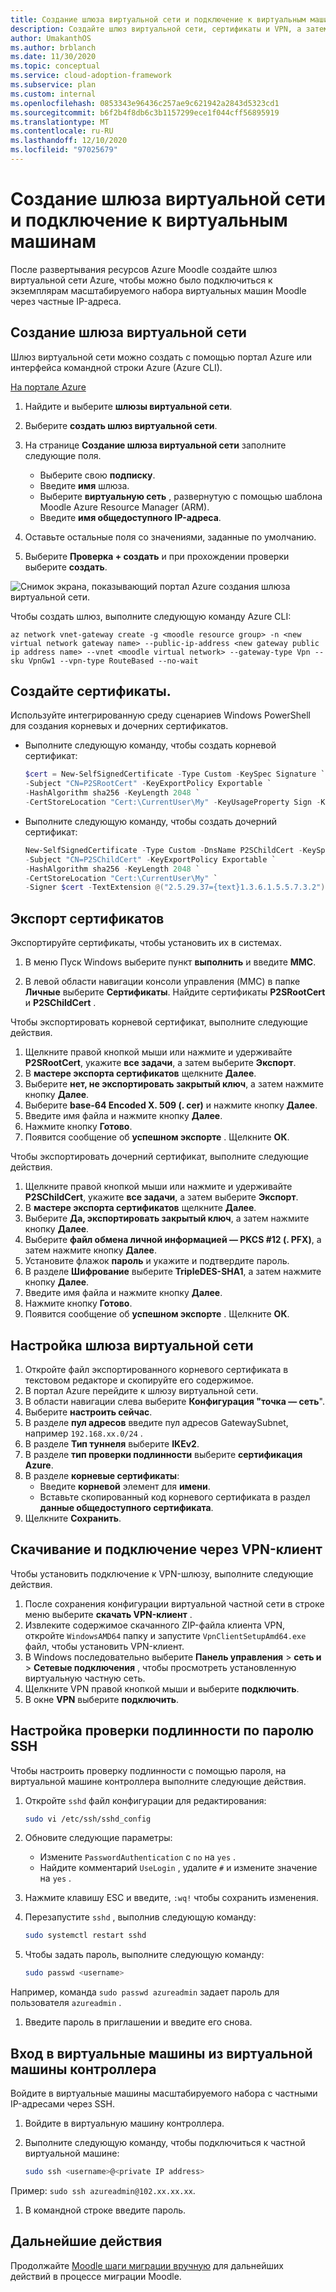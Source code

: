 ```yaml
---
title: Создание шлюза виртуальной сети и подключение к виртуальным машинам
description: Создайте шлюз виртуальной сети, сертификаты и VPN, а затем подключитесь к экземплярам масштабируемых наборов виртуальных машин с помощью SSH, используя частный IP-адрес и пароль.
author: UmakanthOS
ms.author: brblanch
ms.date: 11/30/2020
ms.topic: conceptual
ms.service: cloud-adoption-framework
ms.subservice: plan
ms.custom: internal
ms.openlocfilehash: 0853343e96436c257ae9c621942a2843d5323cd1
ms.sourcegitcommit: b6f2b4f8db6c3b1157299ece1f044cff56895919
ms.translationtype: MT
ms.contentlocale: ru-RU
ms.lasthandoff: 12/10/2020
ms.locfileid: "97025679"
---
```

# <a name="create-a-virtual-network-gateway-and-connect-to-vms"></a>Создание шлюза виртуальной сети и подключение к виртуальным машинам

После развертывания ресурсов Azure Moodle создайте шлюз виртуальной сети Azure, чтобы можно было подключиться к экземплярам масштабируемого набора виртуальных машин Moodle через частные IP-адреса.

## <a name="create-a-virtual-network-gateway"></a>Создание шлюза виртуальной сети

Шлюз виртуальной сети можно создать с помощью портал Azure или интерфейса командной строки Azure (Azure CLI).

[На портале Azure](https://portal.azure.com)

1. Найдите и выберите **шлюзы виртуальной сети**.

1. Выберите **создать шлюз виртуальной сети**.

1. На странице **Создание шлюза виртуальной сети** заполните следующие поля.
   - Выберите свою **подписку**.
   - Введите **имя** шлюза.
   - Выберите **виртуальную сеть** , развернутую с помощью шаблона Moodle Azure Resource Manager (ARM).
   - Введите **имя общедоступного IP-адреса**.

1. Оставьте остальные поля со значениями, заданные по умолчанию.

1. Выберите **Проверка + создать** и при прохождении проверки выберите **создать**.

![Снимок экрана, показывающий портал Azure создания шлюза виртуальной сети.](images/vpn-gateway.png)

Чтобы создать шлюз, выполните следующую команду Azure CLI:

```azurecli
az network vnet-gateway create -g <moodle resource group> -n <new virtual network gateway name> --public-ip-address <new gateway public ip address name> --vnet <moodle virtual network> --gateway-type Vpn --sku VpnGw1 --vpn-type RouteBased --no-wait
```

## <a name="generate-certificates"></a>Создайте сертификаты.

Используйте интегрированную среду сценариев Windows PowerShell для создания корневых и дочерних сертификатов.

- Выполните следующую команду, чтобы создать корневой сертификат:

  ```powershell
  $cert = New-SelfSignedCertificate -Type Custom -KeySpec Signature `
  -Subject "CN=P2SRootCert" -KeyExportPolicy Exportable `
  -HashAlgorithm sha256 -KeyLength 2048 `
  -CertStoreLocation "Cert:\CurrentUser\My" -KeyUsageProperty Sign -KeyUsage CertSign
  ```

- Выполните следующую команду, чтобы создать дочерний сертификат:

  ```powershell
  New-SelfSignedCertificate -Type Custom -DnsName P2SChildCert -KeySpec Signature `
  -Subject "CN=P2SChildCert" -KeyExportPolicy Exportable `
  -HashAlgorithm sha256 -KeyLength 2048 `
  -CertStoreLocation "Cert:\CurrentUser\My" `
  -Signer $cert -TextExtension @("2.5.29.37={text}1.3.6.1.5.5.7.3.2")
  ```

## <a name="export-the-certificates"></a>Экспорт сертификатов

Экспортируйте сертификаты, чтобы установить их в системах.

1. В меню Пуск Windows выберите пункт **выполнить** и введите **MMC**.

1. В левой области навигации консоли управления (MMC) в папке **Личные** выберите **Сертификаты**. Найдите сертификаты **P2SRootCert** и **P2SChildCert** .

Чтобы экспортировать корневой сертификат, выполните следующие действия.

1. Щелкните правой кнопкой мыши или нажмите и удерживайте **P2SRootCert**, укажите **все задачи**, а затем выберите **Экспорт**.
1. В **мастере экспорта сертификатов** щелкните **Далее**.
1. Выберите **нет, не экспортировать закрытый ключ**, а затем нажмите кнопку **Далее**.
1. Выберите **base-64 Encoded X. 509 (. cer)** и нажмите кнопку **Далее**.
1. Введите имя файла и нажмите кнопку **Далее**.
1. Нажмите кнопку **Готово**.
1. Появится сообщение об **успешном экспорте** . Щелкните **ОК**.

Чтобы экспортировать дочерний сертификат, выполните следующие действия.

1. Щелкните правой кнопкой мыши или нажмите и удерживайте **P2SChildCert**, укажите **все задачи**, а затем выберите **Экспорт**.
1. В **мастере экспорта сертификатов** щелкните **Далее**.
1. Выберите **Да, экспортировать закрытый ключ**, а затем нажмите кнопку **Далее**.
1. Выберите **файл обмена личной информацией — PKCS #12 (. PFX)**, а затем нажмите кнопку **Далее**.
1. Установите флажок **пароль** и укажите и подтвердите пароль.
1. В разделе **Шифрование** выберите **TripleDES-SHA1**, а затем нажмите кнопку **Далее**.
1. Введите имя файла и нажмите кнопку **Далее**.
1. Нажмите кнопку **Готово**.
1. Появится сообщение об **успешном экспорте** . Щелкните **ОК**.

## <a name="configure-the-virtual-network-gateway"></a>Настройка шлюза виртуальной сети

1. Откройте файл экспортированного корневого сертификата в текстовом редакторе и скопируйте его содержимое.
1. В портал Azure перейдите к шлюзу виртуальной сети.
1. В области навигации слева выберите **Конфигурация "точка — сеть**".
1. Выберите **настроить сейчас**.
1. В разделе **пул адресов** введите пул адресов GatewaySubnet, например `192.168.xx.0/24` .
1. В разделе **Тип туннеля** выберите **IKEv2**.
1. В разделе **тип проверки подлинности** выберите **сертификация Azure**.
1. В разделе **корневые сертификаты**:
   - Введите **корневой** элемент для **имени**.
   - Вставьте скопированный код корневого сертификата в раздел **данные общедоступного сертификата**.
1. Щелкните **Сохранить**.

## <a name="download-and-connect-through-the-vpn-client"></a>Скачивание и подключение через VPN-клиент

Чтобы установить подключение к VPN-шлюзу, выполните следующие действия.

1. После сохранения конфигурации виртуальной частной сети в строке меню выберите **скачать VPN-клиент** .
1. Извлеките содержимое скачанного ZIP-файла клиента VPN, откройте `WindowsAMD64` папку и запустите `VpnClientSetupAmd64.exe` файл, чтобы установить VPN-клиент.
1. В Windows последовательно выберите **Панель управления**  >  **сеть и**  >  **Сетевые подключения** , чтобы просмотреть установленную виртуальную частную сеть.
1. Щелкните VPN правой кнопкой мыши и выберите **подключить**.
1. В окне **VPN** выберите **подключить**.

## <a name="configure-ssh-password-authentication"></a>Настройка проверки подлинности по паролю SSH

Чтобы настроить проверку подлинности с помощью пароля, на виртуальной машине контроллера выполните следующие действия.

1. Откройте `sshd` файл конфигурации для редактирования:

   ```bash
   sudo vi /etc/ssh/sshd_config
   ```

1. Обновите следующие параметры:

   - Измените `PasswordAuthentication` с `no` на `yes` .
   - Найдите комментарий `UseLogin` , удалите `#` и измените значение на `yes` .

1. Нажмите клавишу ESC и введите, `:wq!` чтобы сохранить изменения.

1. Перезапустите `sshd` , выполнив следующую команду:

   ```bash
   sudo systemctl restart sshd
   ```

1. Чтобы задать пароль, выполните следующую команду:

   ```bash
   sudo passwd <username>
   ```

Например, команда `sudo passwd azureadmin` задает пароль для пользователя `azureadmin` .

1. Введите пароль в приглашении и введите его снова.

## <a name="sign-in-to-vms-from-the-controller-vm"></a>Вход в виртуальные машины из виртуальной машины контроллера

Войдите в виртуальные машины масштабируемого набора с частными IP-адресами через SSH.

1. Войдите в виртуальную машину контроллера.

1. Выполните следующую команду, чтобы подключиться к частной виртуальной машине:

   ```bash
   sudo ssh <username>@<private IP address>
   ```

Пример: `sudo ssh azureadmin@102.xx.xx.xx`.

1. В командной строке введите пароль.

## <a name="next-steps"></a>Дальнейшие действия

Продолжайте [Moodle шаги миграции вручную](migration-start.md) для дальнейших действий в процессе миграции Moodle.
